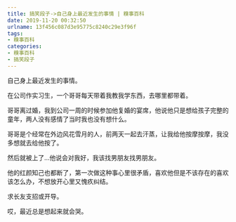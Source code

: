 ```yaml
---
title: 搞笑段子->自己身上最近发生的事情 | 糗事百科
date: 2019-11-20 00:32:50
urlname: 13f456c087d3e95775c8240c29e3f96f
tags: 
- 糗事百科
categories:
- 糗事百科
- 搞笑段子
---
```

自己身上最近发生的事情。

在公司作实习生，一个哥哥每天带着我教我学东西，去哪里都带着。

哥哥离过婚，我到公司一周的时候参加他复婚的宴席，他说他只是想给孩子完整的童年，两人没有感情了当时我也没有想什么。

哥哥是个经常在外边风花雪月的人，前两天一起去汗蒸，让我给他按摩按摩，我没多想就去给他按了。

然后就被上了...他说会对我好，我该找男朋友找男朋友。

他的红颜知己也都断了，第一次做这种事心里很矛盾，喜欢他但是不该存在的喜欢该怎么办，不想放开心里又愧疚纠结。

求长友支招或开导。

哎，最近总是想起来就会哭。


